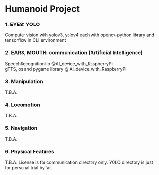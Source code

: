 # Humanoid Project
### 1. EYES: YOLO
Computer vision with yolov3, yolov4 each with opencv-python library and tensorflow in CLI environment

### 2. EARS, MOUTH: communication (Artificial Intelligence)
SpeechRecognition lib @AI_device_with_RaspberryPi    
gTTS, os and pygame library @ AI_device_with_RaspberryPi    
    
### 3. Manipulation
T.B.A.
### 4. Locomotion
T.B.A.
### 5. Navigation
T.B.A.
### 6. Physical Features
T.B.A.
License is for communication directory only. YOLO directory is just for personal trial by far.
